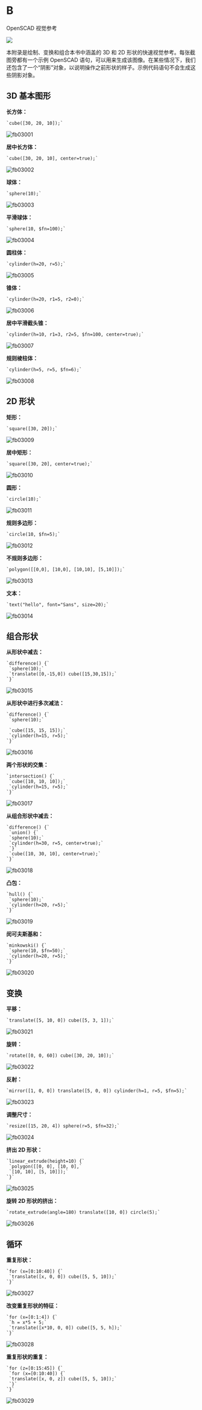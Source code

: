 # B

OpenSCAD 视觉参考

![](img/chapterart.png)

本附录是绘制、变换和组合本书中涵盖的 3D 和 2D 形状的快速视觉参考。每张截图旁都有一个示例 OpenSCAD 语句，可以用来生成该图像。在某些情况下，我们还包含了一个“阴影”对象，以说明操作之前形状的样子。示例代码语句不会生成这些阴影对象。

## 3D 基本图形

**长方体：**

```
`cube([30, 20, 10]);`
```

![fb03001](img/fb03001.png)

**居中长方体：**

```
`cube([30, 20, 10], center=true);` 
```

![fb03002](img/fb03002.png)

**球体：**

```
`sphere(10);` 
```

![fb03003](img/fb03003.png)

**平滑球体：**

```
`sphere(10, $fn=100);` 
```

![fb03004](img/fb03004.png)

**圆柱体：**

```
`cylinder(h=20, r=5);` 
```

![fb03005](img/fb03005.png)

**锥体：**

```
`cylinder(h=20, r1=5, r2=0);` 
```

![fb03006](img/fb03006.png)

**居中平滑截头锥：**

```
`cylinder(h=10, r1=3, r2=5, $fn=100, center=true);` 
```

![fb03007](img/fb03007.png)

**规则棱柱体：**

```
`cylinder(h=5, r=5, $fn=6);` 
```

![fb03008](img/fb03008.png)

## 2D 形状

**矩形：**

```
`square([30, 20]);` 
```

![fb03009](img/fb03009.png)

**居中矩形：**

```
`square([30, 20], center=true);` 
```

![fb03010](img/fb03010.png)

**圆形：**

```
`circle(10);` 
```

![fb03011](img/fb03011.png)

**规则多边形：**

```
`circle(10, $fn=5);`
```

![fb03012](img/fb03012.png)

**不规则多边形：**

```
`polygon([[0,0], [10,0], [10,10], [5,10]]);` 
```

![fb03013](img/fb03013.png)

**文本：**

```
`text("hello", font="Sans", size=20);`
```

![fb03014](img/fb03014.png)

## 组合形状

**从形状中减去：**

```
`difference() {`
 `sphere(10);`
 `translate([0,-15,0]) cube([15,30,15]);`
`}`
```

![fb03015](img/fb03015.png)

**从形状中进行多次减法：**

```
`difference() {`
 `sphere(10);`

 `cube([15, 15, 15]);`
 `cylinder(h=15, r=5);` 
`}`
```

![fb03016](img/fb03016.png)

**两个形状的交集：**

```
`intersection() {`
 `cube([10, 10, 10]);`
 `cylinder(h=15, r=5);` 
`}`
```

![fb03017](img/fb03017.png)

**从组合形状中减去：**

```
`difference() {`
 `union() {`
 `sphere(10);`
 `cylinder(h=30, r=5, center=true);` 
 `}`
 `cube([10, 30, 10], center=true);`
`}`
```

![fb03018](img/fb03018.png)

**凸包：**

```
`hull() {`
 `sphere(10);`
 `cylinder(h=20, r=5);` 
`}`
```

![fb03019](img/fb03019.png)

**闵可夫斯基和：**

```
`minkowski() {`
 `sphere(10, $fn=50);`
 `cylinder(h=20, r=5);` 
`}`
```

![fb03020](img/fb03020.png)

## 变换

**平移：**

```
`translate([5, 10, 0]) cube([5, 3, 1]);` 
```

![fb03021](img/fb03021.png)

**旋转：**

```
`rotate([0, 0, 60]) cube([30, 20, 10]);`
```

![fb03022](img/fb03022.png)

**反射：**

```
`mirror([1, 0, 0]) translate([5, 0, 0]) cylinder(h=1, r=5, $fn=5);` 
```

![fb03023](img/fb03023.png)

**调整尺寸：**

```
`resize([15, 20, 4]) sphere(r=5, $fn=32);` 
```

![fb03024](img/fb03024.png)

**挤出 2D 形状：**

```
`linear_extrude(height=10) {`
 `polygon([[0, 0], [10, 0],` 
 `[10, 10], [5, 10]]);` 
`}`
```

![fb03025](img/fb03025.png)

**旋转 2D 形状的挤出：**

```
`rotate_extrude(angle=180) translate([10, 0]) circle(5);`
```

![fb03026](img/fb03026.png)

## 循环

**重复形状：**

```
`for (x=[0:10:40]) {`
 `translate([x, 0, 0]) cube([5, 5, 10]);`
`}`
```

![fb03027](img/fb03027.png)

**改变重复形状的特征：**

```
`for (x=[0:1:4]) {`
 `h = x*5 + 5;`
 `translate([x*10, 0, 0]) cube([5, 5, h]);`
`}`
```

![fb03028](img/fb03028.png)

**重复形状的重复：**

```
`for (z=[0:15:45]) {`
 `for (x=[0:10:40]) {`
 `translate([x, 0, z]) cube([5, 5, 10]);`
 `}`
`}`
```

![fb03029](img/fb03029.png)
